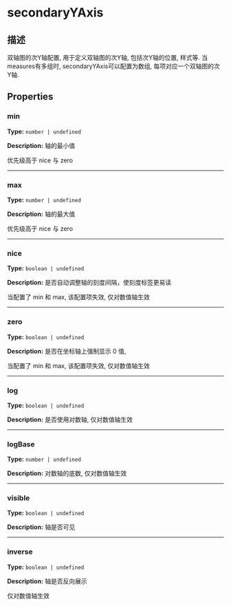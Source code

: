 # secondaryYAxis
## 描述
双轴图的次Y轴配置, 用于定义双轴图的次Y轴, 包括次Y轴的位置, 样式等. 当measures有多组时, secondaryYAxis可以配置为数组, 每项对应一个双轴图的次Y轴.


## Properties

### min

**Type:** `number | undefined`

**Description:**
轴的最小值

优先级高于 nice 与 zero

---

### max

**Type:** `number | undefined`

**Description:**
轴的最大值

优先级高于 nice 与 zero

---

### nice

**Type:** `boolean | undefined`

**Description:**
是否自动调整轴的刻度间隔，使刻度标签更易读

当配置了 min 和 max, 该配置项失效, 仅对数值轴生效

---

### zero

**Type:** `boolean | undefined`

**Description:**
是否在坐标轴上强制显示 0 值,

当配置了 min 和 max, 该配置项失效, 仅对数值轴生效

---

### log

**Type:** `boolean | undefined`

**Description:**
是否使用对数轴, 仅对数值轴生效

---

### logBase

**Type:** `number | undefined`

**Description:**
对数轴的底数, 仅对数值轴生效

---

### visible

**Type:** `boolean | undefined`

**Description:**
轴是否可见

---

### inverse

**Type:** `boolean | undefined`

**Description:**
轴是否反向展示

仅对数值轴生效